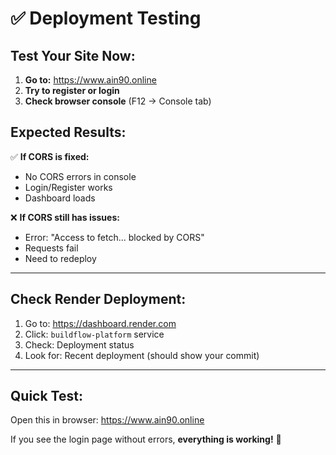 # ✅ Deployment Testing

## Test Your Site Now:

1. **Go to:** https://www.ain90.online
2. **Try to register or login**
3. **Check browser console** (F12 → Console tab)

## Expected Results:

✅ **If CORS is fixed:**
- No CORS errors in console
- Login/Register works
- Dashboard loads

❌ **If CORS still has issues:**
- Error: "Access to fetch... blocked by CORS"
- Requests fail
- Need to redeploy

---

## Check Render Deployment:

1. Go to: https://dashboard.render.com
2. Click: `buildflow-platform` service
3. Check: Deployment status
4. Look for: Recent deployment (should show your commit)

---

## Quick Test:

Open this in browser:
https://www.ain90.online

If you see the login page without errors, **everything is working!** 🎉

